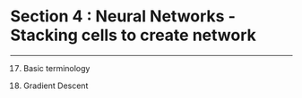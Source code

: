# Section 4 : Neural Networks - Stacking cells to create network
---
17. Basic terminology

18. Gradient Descent


